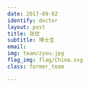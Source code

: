 ```yaml
---
date: 2017-09-02
identify: doctor
layout: post
title: 张优
subtitle: 博士生
email:
img: team/zyou.jpg
flag_img: flag/China.svg
class: former_team

---
```

